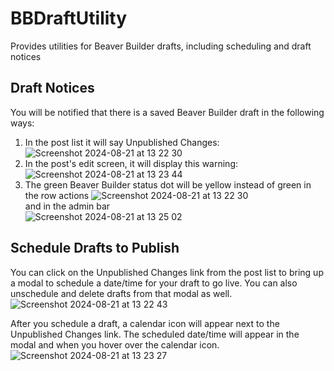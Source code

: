 # BBDraftUtility
Provides utilities for Beaver Builder drafts, including scheduling and draft notices

## Draft Notices
You will be notified that there is a saved Beaver Builder draft in the following ways:
1. In the post list it will say Unpublished Changes: 
![Screenshot 2024-08-21 at 13 22 30](https://github.com/user-attachments/assets/e8e9da43-8602-43d5-9f5f-11a6161d3657)
2. In the post's edit screen, it will display this warning:
![Screenshot 2024-08-21 at 13 23 44](https://github.com/user-attachments/assets/7c9fff7f-3663-402b-a280-aa07b33c6062)
3. The green Beaver Builder status dot will be yellow instead of green in the row actions
![Screenshot 2024-08-21 at 13 22 30](https://github.com/user-attachments/assets/98a6aae3-c089-4b2b-89ea-fd0f56e6dd94)
<br>and in the admin bar<br>
![Screenshot 2024-08-21 at 13 25 02](https://github.com/user-attachments/assets/5a4db617-d93e-4590-8b3d-7066d4ae21a5)

## Schedule Drafts to Publish
You can click on the Unpublished Changes link from the post list to bring up a modal to schedule a date/time for your draft to go live. You can also unschedule and delete drafts from that modal as well.
![Screenshot 2024-08-21 at 13 22 43](https://github.com/user-attachments/assets/39d7b6f2-c9fa-452c-a130-d2ed600b84ea)

After you schedule a draft, a calendar icon will appear next to the Unpublished Changes link. The scheduled date/time will appear in the modal and when you hover over the calendar icon.
![Screenshot 2024-08-21 at 13 23 27](https://github.com/user-attachments/assets/67607031-dd25-484e-bdfc-3f0bd5500179)
